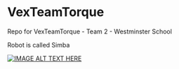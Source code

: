 # VexTeamTorque
Repo for VexTeamTorque - Team 2 - Westminster School

Robot is called Simba

[![IMAGE ALT TEXT HERE](https://img.youtube.com/vi/GibiNy4d4gc/0.jpg)](https://www.youtube.com/watch?v=GibiNy4d4gc)
